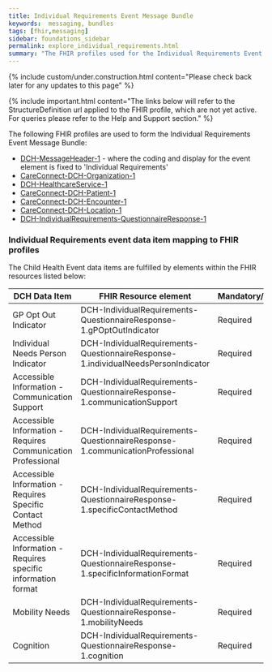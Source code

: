 ```yaml
---
title: Individual Requirements Event Message Bundle
keywords:  messaging, bundles
tags: [fhir,messaging]
sidebar: foundations_sidebar
permalink: explore_individual_requirements.html
summary: "The FHIR profiles used for the Individual Requirements Event Message Bundle"
---
```

{% include custom/under.construction.html content="Please check back later for any updates to this page" %}

{% include important.html content="The links below will refer to the StructureDefinition url applied to the FHIR profile, which are not yet active. For queries please refer to the Help and Support section." %} 

The following FHIR profiles are used to form the Individual Requirements Event Message Bundle:

- [DCH-MessageHeader-1](https://fhir.nhs.uk/STU3/StructureDefinition/DCH-MessageHeader-1.xml) - where the coding and display for the event element is fixed to 'Individual Requirements'
- [CareConnect-DCH-Organization-1](https://fhir.nhs.uk/STU3/StructureDefinition/CareConnect-DCH-Organization-1.xml)
- [DCH-HealthcareService-1](https://fhir.nhs.uk/STU3/StructureDefinition/DCH-HealthcareService-1.xml)
- [CareConnect-DCH-Patient-1](https://fhir.nhs.uk/STU3/StructureDefinition/CareConnect-DCH-Patient-1.xml)
- [CareConnect-DCH-Encounter-1](https://fhir.nhs.uk/STU3/StructureDefinition/CareConnect-DCH-Encounter-1.xml)
- [CareConnect-DCH-Location-1](https://fhir.nhs.uk/STU3/StructureDefinition/CareConnect-DCH-Location-1.xml)
- [DCH-IndividualRequirements-QuestionnaireResponse-1](https://fhir.nhs.uk/STU3/StructureDefinition/DCH-IndividualRequirements-QuestionnaireResponse-1)


### Individual Requirements event data item mapping to FHIR profiles ###

The Child Health Event data items are fulfilled by elements within the FHIR resources listed below:

| DCH Data Item                                                 | FHIR Resource element                                                    | Mandatory/Required/Optional |
|---------------------------------------------------------------|--------------------------------------------------------------------------|-----------------------------|
| GP Opt Out Indicator                                          | DCH-IndividualRequirements-QuestionnaireResponse-1.gPOptOutIndicator     | Required                    |
| Individual Needs Person Indicator                             | DCH-IndividualRequirements-QuestionnaireResponse-1.individualNeedsPersonIndicator | Required                   |
| Accessible Information - Communication Support                | DCH-IndividualRequirements-QuestionnaireResponse-1.communicationSupport                    | Required                    |
| Accessible Information - Requires Communication Professional  | DCH-IndividualRequirements-QuestionnaireResponse-1.communicationProfessional               | Required                    |
| Accessible Information - Requires Specific Contact Method     | DCH-IndividualRequirements-QuestionnaireResponse-1.specificContactMethod                           | Required                    |
| Accessible Information - Requires specific information format | DCH-IndividualRequirements-QuestionnaireResponse-1.specificInformationFormat                       | Required                    |
| Mobility Needs                                                | DCH-IndividualRequirements-QuestionnaireResponse-1.mobilityNeeds                         | Required                    |
| Cognition                                                     | DCH-IndividualRequirements-QuestionnaireResponse-1.cognition                        | Required                    |